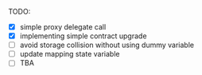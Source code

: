 TODO:

-   [x] simple proxy delegate call
-   [x] implementing simple contract upgrade
-   [ ] avoid storage collision without using dummy variable
-   [ ] update mapping state variable
-   [ ] TBA
